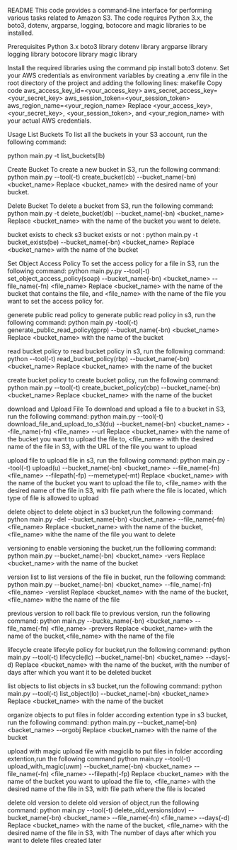 README
This code provides a command-line interface for performing various tasks related to Amazon S3. The code requires Python 3.x, the boto3, dotenv, argparse, logging, botocore and magic libraries to be installed.

Prerequisites
Python 3.x
boto3 library
dotenv library
argparse library
logging library
botocore library
magic library


Install the required libraries using the command pip install boto3 dotenv.
Set your AWS credentials as environment variables by creating a .env file in the root directory of the project and adding the following lines:
makefile
Copy code
aws_access_key_id=<your_access_key>
aws_secret_access_key=<your_secret_key>
aws_session_token=<your_session_token>
aws_region_name=<your_region_name>
Replace <your_access_key>, <your_secret_key>, <your_session_token>, and <your_region_name> with your actual AWS credentials.

Usage
List Buckets
To list all the buckets in your S3 account, run the following command:

python main.py -t list_buckets(lb)

Create Bucket
To create a new bucket in S3, run the following command:
python main.py --tool(-t) create_bucket(cb) --bucket_name(-bn) <bucket_name>
Replace <bucket_name> with the desired name of your bucket.

Delete Bucket
To delete a bucket from S3, run the following command:
python main.py -t delete_bucket(db) --bucket_name(-bn) <bucket_name>
Replace <bucket_name> with the name of the bucket you want to delete.

bucket exists 
to check s3 bucket exists or not :
python main.py -t bucket_exists(be) --bucket_name(-bn) <bucket_name>
Replace <bucket_name> with the name of the bucket

Set Object Access Policy
To set the access policy for a file in S3, run the following command:
python main.py.py --tool(-t) set_object_access_policy(soap) --bucket_name(-bn) <bucket_name> --file_name(-fn) <file_name>
Replace <bucket_name> with the name of the bucket that contains the file, and <file_name> with the name of the file you want to set the access policy for.

generete public read policy
to generate public read  policy in s3, run the following command:
python main.py -tool(-t) generate_public_read_policy(gprp) --bucket_name(-bn) <bucket_name>
Replace <bucket_name> with the name of the bucket

read bucket policy 
to read bucket policy in s3, run the following command:
python --tool(-t) read_bucket_policy(rbp) --bucket_name(-bn) <bucket_name>
Replace <bucket_name> with the name of the bucket

create bucket policy
to create bucket policy, run the following command:
python main.py --tool(-t) create_bucket_policy(cbp) --bucket_name(-bn) <bucket_name>
Replace <bucket_name> with the name of the bucket

download and Upload File
To download and upload a file to a bucket in S3, run the following command:
python main.py --tool(-t) download_file_and_upload_to_s3(du) --bucket_name(-bn) <bucket_name> --file_name(-fn) <file_name> --url <url>
Replace <bucket_name> with the name of the bucket you want to upload the file to, <file_name> with the desired name of the file in S3, <url> with the URL of the file you want to upload

upload file 
to upload file in s3, run the following command:
python main.py --tool(-t) upload(u) --bucket_name(-bn) <bucket_name> --file_name(-fn) <file_name> --filepath(-fp) <filepath> --memetype(-mt) <memetype>
Replace <bucket_name> with the name of the bucket you want to upload the file to, <file_name> with the desired name of the file in S3, <filepath> with file path where the file is located, <memetype> which type of file is allowed to upload

delete object
to delete object in s3 bucket,run the following command:
python main.py -del --bucket_name(-bn) <bucket_name> --file_name(-fn) <file_name>
Replace <bucket_name> with the name of the bucket,<file_name> withe the name of the file you want to delete

versioning
to enable versioning the bucket,run the folllowing command:
python main.py --bucket_name(-bn) <bucket_name> -vers
Replace <bucket_name> with the name of the bucket

version list 
to list versions of the file in bucket, run the following command:
python main.py --bucket_name(-bn) <bucket_name> --file_name(-fn) <file_name> -verslist
Replace <bucket_name> with the name of the bucket,<file_name> withe the name of the file

previous version
to roll back file to previous version, run the following command:
python main.py --bucke_name(-bn) <bucket_name> --file_name(-fn) <file_name> -prevers
Replace <bucket_name> with the name of the bucket,<file_name> with the name of the file

lifecycle
create lifecyle policy for bucket,run the following command:
python main.py --tool(-t) lifecycle(lc) --bucket_name(-bn) <bucket_name> --days(-d) <days>
Replace <bucket_name> with the name of the bucket, <days> with the number of days after which you want it to be deleted bucket

list objects
to list objects in s3 bucket,run the following command:
python main.py --tool(-t) list_object(lo) --bucket_name(-bn) <bucket_name>
Replace <bucket_name> with the name of the bucket

organize objects
to put files in folder according extention type in s3 bucket, run the following command:
python main.py --bucket_name(-bn) <backet_name> --orgobj
Replace <bucket_name> with the name of the bucket

upload with magic 
upload file with magiclib to put files in folder according extention,run the following command
python main.py --tool(-t) upload_with_magic(uwm) --bucket_name(-bn) <bucket_name>  --file_name(-fn) <file_name> --filepath(-fp) <filepath>
Replace <bucket_name> with the name of the bucket you want to upload the file to, <file_name> with the desired name of the file in S3, <filepath> with file path where the file is located

delete old version
to delete old version of object,run the following command:
python main.py --tool(-t) delete_old_versions(dov) --bucket_name(-bn) <bucket_name> --file_name(-fn) <file_name> --days(-d) <days>
Replace <bucket_name> with the name of the bucket, <file_name> with the desired name of the file in S3,<days> with The number of days after which you want to delete files created later